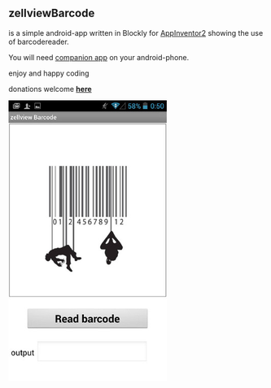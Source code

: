 ## zellviewBarcode

is a simple android-app written in Blockly for [AppInventor2](http://ai2.appinventor.mit.edu)
showing the use of barcodereader.

You will need [companion app](https://play.google.com/store/apps/details?id=edu.mit.appinventor.aicompanion3&hl=de)
on your android-phone.

enjoy and happy coding

donations welcome **[here](https://www.paypal.com/cgi-bin/webscr?cmd=_s-xclick&hosted_button_id=Z3HWZPMEKBVVU&source=url)**

![](Rsrc/barcodeScreenshot1.jpg)


